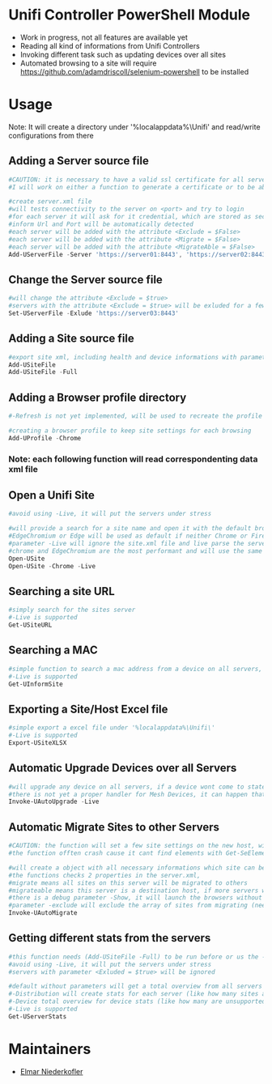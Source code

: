 # Unifi Controller PowerShell Module
- Work in progress, not all features are available yet
- Reading all kind of informations from Unifi Controllers
- Invoking different task such as updating devices over all sites
- Automated browsing to a site will require https://github.com/adamdriscoll/selenium-powershell to be installed

# Usage
Note: It will create a directory under '%localappdata%\Unifi\' and read/write configurations from there

## Adding a Server source file
```powershell
#CAUTION: it is necessary to have a valid ssl certificate for all servers
#I will work on either a function to generate a certificate or to be able to ignore any ssl warning

#create server.xml file
#will tests connectivity to the server on <port> and try to login
#for each server it will ask for it credential, which are stored as secure strings in the xml
#inform Url and Port will be automatically detected
#each server will be added with the attribute <Exclude = $False>
#each server will be added with the attribute <Migrate = $False>
#each server will be added with the attribute <MigrateAble = $False>
Add-UServerFile -Server 'https://server01:8443', 'https://server02:8443', 'https://server03:8443'
```

## Change the Server source file
```powershell
#will change the attribute <Exclude = $true>
#servers with the attribute <Exclude = $true> will be exluded for a few functions
Set-UServerFile -Exlude 'https://server03:8443'
```

## Adding a Site source file
```powershell
#export site xml, including health and device informations with parameter -Full (large file)
Add-USiteFile 
Add-USiteFile -Full
```

## Adding a Browser profile directory
```powershell
#-Refresh is not yet implemented, will be used to recreate the profile if there are problems with it

#creating a browser profile to keep site settings for each browsing
Add-UProfile -Chrome
```

### Note: each following function will read correspondenting data xml file

## Open a Unifi Site
```powershell
#avoid using -Live, it will put the servers under stress

#will provide a search for a site name and open it with the default browser (-Chrome or -Firefox will force the named browser)
#EdgeChromium or Edge will be used as default if neither Chrome or Firefox is installed
#parameter -Live will ignore the site.xml file and live parse the servers
#chrome and EdgeChromium are the most performant and will use the same profile
Open-USite
Open-USite -Chrome -Live
```

## Searching a site URL
```powershell
#simply search for the sites server
#-Live is supported
Get-USiteURL
```

## Searching a MAC 
```powershell
#simple function to search a mac address from a device on all servers, helpfull if you forgot under which site the inform was done
#-Live is supported
Get-UInformSite
```

## Exporting a Site/Host Excel file
```powershell
#simple export a excel file under '%localappdata%\Unifi\'
#-Live is supported
Export-USiteXLSX
```

## Automatic Upgrade Devices over all Servers
```powershell
#will upgrade any device on all servers, if a device wont come to state 1 (Connected) after 7min it will stop proccess more devices
#there is not yet a proper handler for Mesh Devices, it can happen that Mesh Devices arnt updated as the downlink ap needs to be updated first
Invoke-UAutoUpgrade -Live
```

## Automatic Migrate Sites to other Servers
```powershell
#CAUTION: the function will set a few site settings on the new host, will enable advanced functions, and disable automatic upgrade and email alerts | switch parameters needs to be added
#the function offten crash cause it cant find elements with Get-SeElement

#will create a object with all necessary informations which site can be migrated
#the functions checks 2 properties in the server.xml, 
#migrate means all sites on this server will be migrated to others
#migrateable means this server is a destination host, if more servers with this propertie are enabled, it will rotate using allways the server with the less adopted devices
#there is a debug parameter -Show, it will launch the browsers without headless
#parameter -exclude will exclude the array of sites from migrating (needs to match the site name)
Invoke-UAutoMigrate
```

## Getting different stats from the servers
```powershell
#this function needs (Add-USiteFile -Full) to be run before or us the -Live parameter
#avoid using -Live, it will put the servers under stress
#servers with parameter <Exluded = $true> will be ignored

#default without parameters will get a total overview from all servers
#-Distribution will create stats for each server (like how many sites and devices are on any single server)
#-Device total overview for device stats (like how many are unsupported or incompatible)
#-Live is supported
Get-UServerStats
```

# Maintainers 
- [Elmar Niederkofler](https://github.com/BuggeXX)
